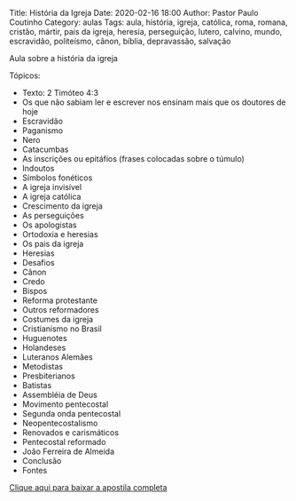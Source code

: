 Title: História da Igreja
Date: 2020-02-16 18:00
Author: Pastor Paulo Coutinho
Category: aulas
Tags: aula, história, igreja, católica, roma, romana, cristão, mártir, pais da igreja, heresia, perseguição, lutero, calvino, mundo, escravidão, politeísmo, cânon, bíblia, depravassão, salvação

Aula sobre a história da igreja

Tópicos:

- Texto: 2 Timóteo 4:3
- Os que não sabiam ler e escrever nos ensinam mais que os doutores de hoje
- Escravidão
- Paganismo
- Nero
- Catacumbas
- As inscrições ou epitáfios (frases colocadas sobre o túmulo)
- Indoutos
- Símbolos fonéticos
- A igreja invisível
- A igreja católica
- Crescimento da igreja
- As perseguições
- Os apologistas
- Ortodoxia e heresias
- Os pais da igreja
- Heresias
- Desafios
- Cânon
- Credo
- Bispos
- Reforma protestante
- Outros reformadores
- Costumes da igreja
- Cristianismo no Brasil
- Huguenotes
- Holandeses
- Luteranos Alemães
- Metodistas
- Presbiterianos
- Batistas
- Assembléia de Deus
- Movimento pentecostal
- Segunda onda pentecostal
- Neopentecostalismo
- Renovados e carismáticos
- Pentecostal reformado
- João Ferreira de Almeida
- Conclusão
- Fontes

[Clique aqui para baixar a apostila completa](https://www.dropbox.com/s/5or74imxxckpc33/Aula%20EBD%20-%20Hist%C3%B3ria%20da%20Igreja%20-%2006_12_2019%20at%C3%A9%2016_02_2020.pdf?dl=1)